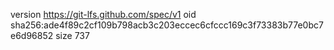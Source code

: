 version https://git-lfs.github.com/spec/v1
oid sha256:ade4f89c2cf109b798acb3c203eccec6cfccc169c3f73383b77e0bc7e6d96852
size 737
